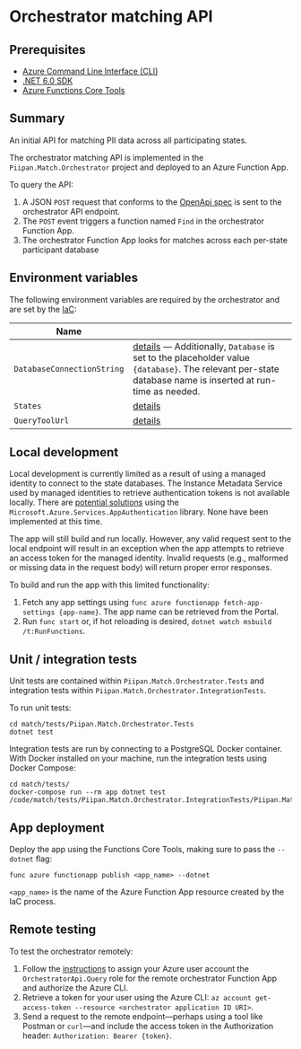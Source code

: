 # Orchestrator matching API

## Prerequisites
- [Azure Command Line Interface (CLI)](https://docs.microsoft.com/en-us/cli/azure/install-azure-cli)
- [.NET 6.0 SDK](https://dotnet.microsoft.com/download)
- [Azure Functions Core Tools](https://docs.microsoft.com/en-us/azure/azure-functions/functions-run-local)

## Summary

An initial API for matching PII data across all participating states.

The orchestrator matching API is implemented in the `Piipan.Match.Orchestrator` project and deployed to an Azure Function App.

To query the API:
1. A JSON `POST` request that conforms to the [OpenApi spec](openapi.md) is sent to the orchestrator API endpoint.
1. The `POST` event triggers a function named `Find` in the orchestrator Function App.
1. The orchestrator Function App looks for matches across each per-state participant database

## Environment variables

The following environment variables are required by the orchestrator and are set by the [IaC](../../docs/iac.md):

| Name | |
|---|---|
| `DatabaseConnectionString` | [details](../../docs/iac.md#\:\~\:text=DatabaseConnectionString) — Additionally, `Database` is set to the placeholder value `{database}`. The relevant per-state database name is inserted at run-time as needed. |
| `States` | [details](../../docs/iac.md#\:\~\:text=States) |
| `QueryToolUrl` | [details](../../docs/iac.md#\:\~\:text=QueryToolUrl) |

## Local development

Local development is currently limited as a result of using a managed identity to connect to the state databases. The Instance Metadata Service used by managed identities to retrieve authentication tokens is not available locally. There are [potential solutions](https://docs.microsoft.com/en-us/dotnet/api/overview/azure/service-to-service-authentication#local-development-authentication) using the `Microsoft.Azure.Services.AppAuthentication` library. None have been implemented at this time.

The app will still build and run locally. However, any valid request sent to the local endpoint will result in an exception when the app attempts to retrieve an access token for the managed identity. Invalid requests (e.g., malformed or missing data in the request body) will return proper error responses.

To build and run the app with this limited functionality:

1. Fetch any app settings using `func azure functionapp fetch-app-settings {app-name}`. The app name can be retrieved from the Portal.
1. Run `func start` or, if hot reloading is desired, `dotnet watch msbuild /t:RunFunctions`.

## Unit / integration tests

Unit tests are contained within `Piipan.Match.Orchestrator.Tests` and integration tests within `Piipan.Match.Orchestrator.IntegrationTests`.

To run unit tests:

```
cd match/tests/Piipan.Match.Orchestrator.Tests
dotnet test
```

Integration tests are run by connecting to a PostgreSQL Docker container. With Docker installed on your machine, run the integration tests using Docker Compose:

```
cd match/tests/
docker-compose run --rm app dotnet test /code/match/tests/Piipan.Match.Orchestrator.IntegrationTests/Piipan.Match.Orchestrator.IntegrationTests.csproj
```

## App deployment

Deploy the app using the Functions Core Tools, making sure to pass the `--dotnet` flag:

```
func azure functionapp publish <app_name> --dotnet
```

`<app_name>` is the name of the Azure Function App resource created by the IaC process.

## Remote testing

To test the orchestrator remotely:
1. Follow the [instructions](../../docs/securing-internal-apis.md) to assign your Azure user account the `OrchestratorApi.Query` role for the remote orchestrator Function App and authorize the Azure CLI.
1. Retrieve a token for your user using the Azure CLI: `az account get-access-token --resource <orchestrator application ID URI>`.
1. Send a request to the remote endpoint—perhaps using a tool like Postman or `curl`—and include the access token in the Authorization header: `Authorization: Bearer {token}`.
